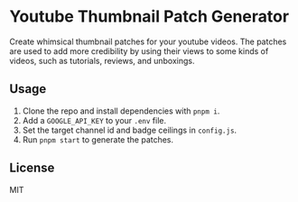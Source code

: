 # Youtube Thumbnail Patch Generator

Create whimsical thumbnail patches for your youtube videos. The patches are used to add more credibility by using their views to some kinds of videos, such as tutorials, reviews, and unboxings.

## Usage

1. Clone the repo and install dependencies with `pnpm i`.
2. Add a `GOOGLE_API_KEY` to your `.env` file.
3. Set the target channel id and badge ceilings in `config.js`.
4. Run `pnpm start` to generate the patches.

## License

MIT
